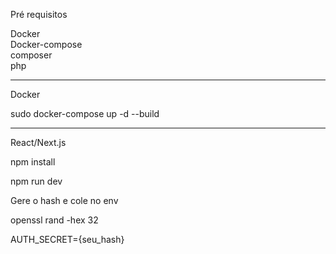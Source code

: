 Pré requisitos 

Docker <br>
Docker-compose <br>
composer <br>
php <br>

----------------------------------------------
Docker <br>

sudo docker-compose up -d --build  <br>

----------------------------------------------

React/Next.js  <br>

npm install  <br>

npm run dev  <br>


Gere o hash e cole no env 

openssl rand -hex 32 

AUTH_SECRET={seu_hash}
